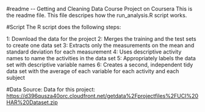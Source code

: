 #readme
-- Getting and Cleaning Data Course Project on Coursera
This is the readme file. This file descripes how the run_analysis.R script works.

#Script
The R script does the following steps:

1: Download the data for the project
2: Merges the training and the test sets to create one data set
3: Extracts only the measurements on the mean and standard deviation for each measurement
4: Uses descriptive activity names to name the activities in the data set
5: Appropriately labels the data set with descriptive variable names
6: Creates a second, independent tidy data set with the average of each variable for each activity and each subject


#Data Source:
Data for this project: https://d396qusza40orc.cloudfront.net/getdata%2Fprojectfiles%2FUCI%20HAR%20Dataset.zip



